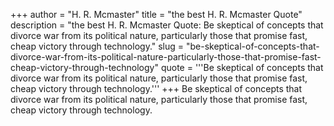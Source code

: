 +++
author = "H. R. Mcmaster"
title = "the best H. R. Mcmaster Quote"
description = "the best H. R. Mcmaster Quote: Be skeptical of concepts that divorce war from its political nature, particularly those that promise fast, cheap victory through technology."
slug = "be-skeptical-of-concepts-that-divorce-war-from-its-political-nature-particularly-those-that-promise-fast-cheap-victory-through-technology"
quote = '''Be skeptical of concepts that divorce war from its political nature, particularly those that promise fast, cheap victory through technology.'''
+++
Be skeptical of concepts that divorce war from its political nature, particularly those that promise fast, cheap victory through technology.
